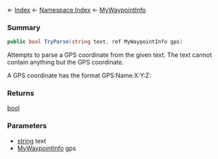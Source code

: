 ← [Index](Api-Index) ← [Namespace Index](Namespace-Index) ← [MyWaypointInfo](Sandbox.ModAPI.Ingame.MyWaypointInfo)

### Summary

```csharp
public bool TryParse(string text, ref MyWaypointInfo gps)
```

Attempts to parse a GPS coordinate from the given text. The text cannot contain anything but the GPS coordinate.  
  
A GPS coordinate has the format GPS:Name:X:Y:Z:

### Returns

[bool](https://docs.microsoft.com/en-us/dotnet/api/system.boolean?view=netframework-4.6)



### Parameters

* [string](https://docs.microsoft.com/en-us/dotnet/api/system.string?view=netframework-4.6) text
* [MyWaypointInfo](Sandbox.ModAPI.Ingame.MyWaypointInfo) gps
